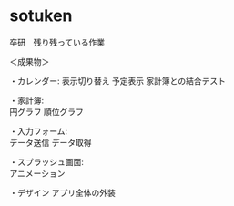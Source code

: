 # sotuken

卒研　残り残っている作業

＜成果物＞

・カレンダー: 
    表示切り替え
    予定表示
    家計簿との結合テスト
    
・家計簿:   
    円グラフ
    順位グラフ
    
・入力フォーム:    
    データ送信
    データ取得
    
・スプラッシュ画面:  
    アニメーション
    
・デザイン
    アプリ全体の外装
